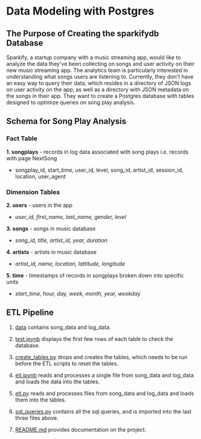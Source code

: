 # Data Modeling with Postgres

## The Purpose of Creating the sparkifydb Database

Sparkify, a startup company with a music streaming app, would like to analyze the data they've been collecting on songs and user activity on their new music streaming app. The analytics team is particularly interested in understanding what songs users are listening to. Currently, they don't have an easy way to query their data, which resides in a directory of JSON logs on user activity on the app, as well as a directory with JSON metadata on the songs in their app. They want to create a Postgres database with tables designed to optimize queries on song play analysis.

## Schema for Song Play Analysis

### **Fact Table**
**1. songplays** - records in log data associated with song plays i.e. records with page NextSong
 - songplay_id, start_time, user_id, level, song_id, artist_id, session_id, location, user_agent

### **Dimension Tables**
**2. users** - users in the app
 - *user_id, first_name, last_name, gender, level*

**3. songs** - songs in music database
 - *song_id, title, artist_id, year, duration*

**4. artists** - artists in music database
 - *artist_id, name, location, lattitude, longitude*

**5. time** - timestamps of records in songplays broken down into specific units
 - *start_time, hour, day, week, month, year, weekday*

## ETL Pipeline

1. [data](https://github.com/iDataist/Build-ETL-Pipelines/tree/master/1.%20Data-Modeling-with-Postgres-and-Apache-Cassandra/Data%20Modeling%20with%20Postgres/data) contains song_data and log_data.

2. [test.ipynb](https://github.com/iDataist/Build-ETL-Pipelines/blob/master/1.%20Data-Modeling-with-Postgres-and-Apache-Cassandra/Data%20Modeling%20with%20Postgres/test.ipynb) displays the first few rows of each table to check the database.

3. [create_tables.py](https://github.com/iDataist/Build-ETL-Pipelines/blob/master/1.%20Data-Modeling-with-Postgres-and-Apache-Cassandra/Data%20Modeling%20with%20Postgres/create_tables.py) drops and creates the tables, which needs to be run before the ETL scripts to reset the tables.

4. [etl.ipynb](https://github.com/iDataist/Build-ETL-Pipelines/blob/master/1.%20Data-Modeling-with-Postgres-and-Apache-Cassandra/Data%20Modeling%20with%20Postgres/etl.ipynb) reads and processes a single file from song_data and log_data and loads the data into the tables.

5. [etl.py](https://github.com/iDataist/Build-ETL-Pipelines/blob/master/1.%20Data-Modeling-with-Postgres-and-Apache-Cassandra/Data%20Modeling%20with%20Postgres/etl.py) reads and processes files from song_data and log_data and loads them into the tables.

6. [sql_queries.py](https://github.com/iDataist/Build-ETL-Pipelines/blob/master/1.%20Data-Modeling-with-Postgres-and-Apache-Cassandra/Data%20Modeling%20with%20Postgres/sql_queries.py) contains all the sql queries, and is imported into the last three files above.

7. [README.md](https://github.com/iDataist/Build-ETL-Pipelines/blob/master/1.%20Data-Modeling-with-Postgres-and-Apache-Cassandra/Data%20Modeling%20with%20Postgres/README.md) provides documentation on the project.
